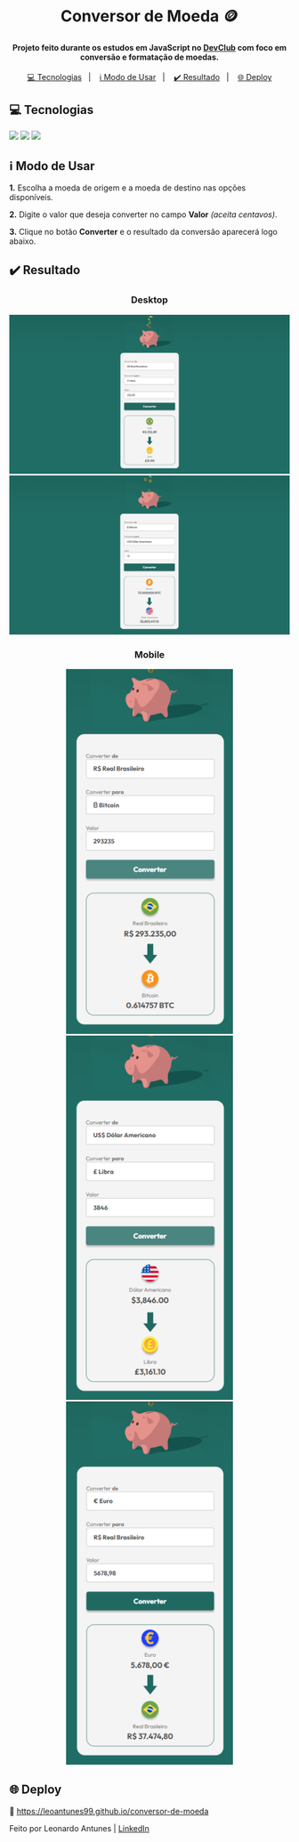 <h1 align="center">Conversor de Moeda 🪙</h1>
 
 <h4 align="center">Projeto feito durante os estudos em JavaScript no <a href="https://www.devclub.com.br">DevClub</a> com foco em conversão e formatação de moedas.</h4>
 
 <p align="center">
   <a href="#tecnologias">💻 Tecnologias</a>&nbsp;&nbsp;&nbsp;|&nbsp;&nbsp;&nbsp;
   <a href="#modo-de-usar">ℹ️ Modo de Usar</a>&nbsp;&nbsp;&nbsp;|&nbsp;&nbsp;&nbsp;
   <a href="#resultado">✔️ Resultado</a>&nbsp;&nbsp;&nbsp;|&nbsp;&nbsp;&nbsp;
   <a href="#deploy">🌐 Deploy</a>
 </p>
 
 <h2 id="tecnologias">💻 Tecnologias</h2>
 
   <img src="https://img.shields.io/badge/HTML5-E34F26?style=for-the-badge&logo=html5&logoColor=white"/>
   <img src="https://img.shields.io/badge/CSS3-1572B6?style=for-the-badge&logo=css3&logoColor=white"/>
   <img src="https://img.shields.io/badge/JavaScript-F7DF1E?style=for-the-badge&logo=javascript&logoColor=black"/>

 <h2 id="modo-de-usar">ℹ️ Modo de Usar</h2>

  **1.** Escolha a moeda de origem e a moeda de destino nas opções disponíveis.
 
  **2.** Digite o valor que deseja converter no campo **Valor** *(aceita centavos)*.
 
  **3.** Clique no botão **Converter** e o resultado da conversão aparecerá logo abaixo.
 
 <h2 id="resultado">✔️ Resultado</h2>
 
 <div align="center">
   <h3>Desktop</h3>
   <img src="https://github.com/leoantunes99/conversor-de-moeda/blob/main/assets/desktop1.png?raw=true"/>
   <img src="https://github.com/leoantunes99/conversor-de-moeda/blob/main/assets/desktop2.png?raw=true"/>
 </div>

 <div align="center">
   <h3>Mobile</h3>
   <img src="https://github.com/leoantunes99/conversor-de-moeda/blob/main/assets/mobile1.png?raw=true" width="300"/>
   <img src="https://github.com/leoantunes99/conversor-de-moeda/blob/main/assets/mobile2.png?raw=true" width="300"/>
   <img src="https://github.com/leoantunes99/conversor-de-moeda/blob/main/assets/mobile3.png?raw=true" width="300"/>
 </div>

<h2 id="deploy">🌐 Deploy</h2>

🔗 <a>https://leoantunes99.github.io/conversor-de-moeda</a>
 
 Feito por Leonardo Antunes | [LinkedIn](https://www.linkedin.com/in/leonardo-antunes-8902a6136/)
